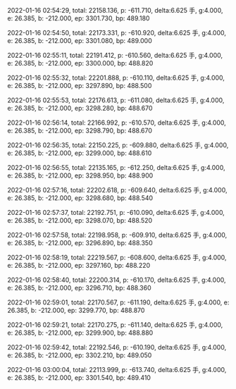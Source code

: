 2022-01-16 02:54:29, total: 22158.136, p: -611.710, delta:6.625 手, g:4.000, e: 26.385, b: -212.000, ep: 3301.730, bp: 489.180

2022-01-16 02:54:50, total: 22173.331, p: -610.920, delta:6.625 手, g:4.000, e: 26.385, b: -212.000, ep: 3301.080, bp: 489.000

2022-01-16 02:55:11, total: 22191.412, p: -610.560, delta:6.625 手, g:4.000, e: 26.385, b: -212.000, ep: 3300.000, bp: 488.820

2022-01-16 02:55:32, total: 22201.888, p: -610.110, delta:6.625 手, g:4.000, e: 26.385, b: -212.000, ep: 3297.890, bp: 488.500

2022-01-16 02:55:53, total: 22176.613, p: -611.080, delta:6.625 手, g:4.000, e: 26.385, b: -212.000, ep: 3298.280, bp: 488.670

2022-01-16 02:56:14, total: 22166.992, p: -610.570, delta:6.625 手, g:4.000, e: 26.385, b: -212.000, ep: 3298.790, bp: 488.670

2022-01-16 02:56:35, total: 22150.225, p: -609.880, delta:6.625 手, g:4.000, e: 26.385, b: -212.000, ep: 3299.000, bp: 488.610

2022-01-16 02:56:55, total: 22135.165, p: -612.250, delta:6.625 手, g:4.000, e: 26.385, b: -212.000, ep: 3298.950, bp: 488.900

2022-01-16 02:57:16, total: 22202.618, p: -609.640, delta:6.625 手, g:4.000, e: 26.385, b: -212.000, ep: 3298.680, bp: 488.540

2022-01-16 02:57:37, total: 22192.751, p: -610.090, delta:6.625 手, g:4.000, e: 26.385, b: -212.000, ep: 3298.070, bp: 488.520

2022-01-16 02:57:58, total: 22198.958, p: -609.910, delta:6.625 手, g:4.000, e: 26.385, b: -212.000, ep: 3296.890, bp: 488.350

2022-01-16 02:58:19, total: 22219.567, p: -608.600, delta:6.625 手, g:4.000, e: 26.385, b: -212.000, ep: 3297.160, bp: 488.220

2022-01-16 02:58:40, total: 22200.314, p: -610.170, delta:6.625 手, g:4.000, e: 26.385, b: -212.000, ep: 3296.710, bp: 488.360

2022-01-16 02:59:01, total: 22170.567, p: -611.190, delta:6.625 手, g:4.000, e: 26.385, b: -212.000, ep: 3299.770, bp: 488.870

2022-01-16 02:59:21, total: 22170.275, p: -611.140, delta:6.625 手, g:4.000, e: 26.385, b: -212.000, ep: 3299.900, bp: 488.880

2022-01-16 02:59:42, total: 22192.546, p: -610.190, delta:6.625 手, g:4.000, e: 26.385, b: -212.000, ep: 3302.210, bp: 489.050

2022-01-16 03:00:04, total: 22113.999, p: -613.740, delta:6.625 手, g:4.000, e: 26.385, b: -212.000, ep: 3301.540, bp: 489.410